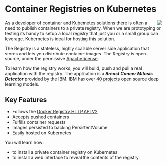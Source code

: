 # Container Registries on Kubernetes #

<img align="right" src="/javajon/courses/kubernetes-pipelines/registries/assets/registry.png">

As a developer of container and Kubernetes solutions there is often a need to publish containers to a private registry. When we are prototyping or testing its handy to setup a local registry that just you or a small group can leverage. Kubernetes is ideal for hosting this solution. 

The Registry is a stateless, highly scalable server side application that stores and lets you distribute container images. The Registry is open-source, under the permissive [Apache license](http://en.wikipedia.org/wiki/Apache_License).

To learn how the registry works, you will build, push and pull a real application with the registry. The application is a **_Breast Cancer Mitosis Detector_** provided by the IBM. IBM has over [40 projects]((https://github.com/search?q=org%3AIBM+MAX&unscoped_q=MAX)) open source deep learning models. 

## Key Features ##

- Follows the [Docker Registry HTTP API V2](https://docs.docker.com/registry/spec/api/)
- Accepts pushed containers
- Fulfills container requests
- Images persisted to backing PersistentVolume
- Easily hosted on Kubernetes

You will learn how:

- to install a private container registry on Kubernetes
- to install a web interface to reveal the contents of the registry.
